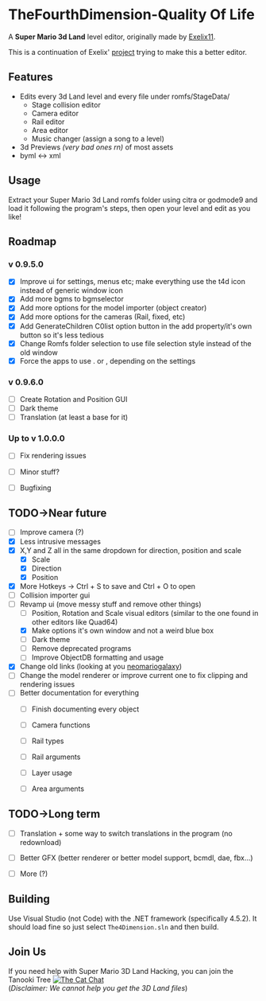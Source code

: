 # TheFourthDimension-Quality Of Life
A **Super Mario 3d Land** level editor, originally made by [Exelix11](https://github.com/exelix11).

This is a continuation of Exelix' [project](https://github.com/exelix11/TheFourthDimension) trying to make this a better editor.


## Features
- Edits every 3d Land level and every file under romfs/StageData/
  - Stage collision editor
  - Camera editor
  - Rail editor
  - Area editor
  - Music changer (assign a song to a level)
- 3d Previews *(very bad ones rn)* of most assets
- byml <-> xml 


## Usage
Extract your Super Mario 3d Land romfs folder using citra or godmode9 and load it following the program's steps, then open your level and edit as you like!

## Roadmap
### v 0.9.5.0
- [X] Improve ui for settings, menus etc; make everything use the t4d icon instead of generic window icon
- [x] Add more bgms to bgmselector
- [x] Add more options for the model importer (object creator)
- [x] Add more options for the cameras (Rail, fixed, etc)
- [x] Add GenerateChildren C0list option button in the add property/it's own button so it's less tedious
- [x] Change Romfs folder selection to use file selection style instead of the old window
- [x] Force the apps to use . or , depending on the settings

### v 0.9.6.0
- [ ] Create Rotation and Position GUI
- [ ] Dark theme
- [ ] Translation (at least a base for it)

### Up to v 1.0.0.0
- [ ] Fix rendering issues
- [ ] Minor stuff?
- [ ] Bugfixing


## TODO->Near future
- [ ] Improve camera (?)
- [x] Less intrusive messages
- [x] X,Y and Z all in the same dropdown for direction, position and scale
  - [x] Scale
  - [x] Direction
  - [X] Position
- [x] More Hotkeys -> Ctrl + S to save and Ctrl + O to open
- [ ] Collision importer gui
- [ ] Revamp ui (move messy stuff and remove other things)
  - [ ] Position, Rotation and Scale visual editors (similar to the one found in other editors like Quad64)
  - [x] Make options it's own window and not a weird blue box
  - [ ] Dark theme
  - [ ] Remove deprecated programs
  - [ ] Improve ObjectDB formatting and usage 
- [x] Change old links (looking at you [neomariogalaxy](http://neomariogalaxy.bplaced.net/objectdb/3dl_download.php))
- [ ] Change the model renderer or improve current one to fix clipping and rendering issues
- [ ] Better documentation for everything
  - [ ] Finish documenting every object
  - [ ] Camera functions
  - [ ] Rail types
  - [ ] Rail arguments
  - [ ] Layer usage
  - [ ] Area arguments


## TODO->Long term
- [ ] Translation + some way to switch translations in the program (no redownload)
- [ ] Better GFX (better renderer or better model support, bcmdl, dae, fbx...)
- [ ] More (?)


## Building

Use Visual Studio (not Code) with the .NET framework (specifically 4.5.2).
It should load fine so just select `The4Dimension.sln` and then build.


## Join Us
If you need help with Super Mario 3D Land Hacking, you can join the Tanooki Tree  <a href="https://discord.gg/CXJgeUk"><img src="https://img.shields.io/discord/308323056592486420.svg?color=7289da&logo=discord&logoColor=white" alt="The Cat Chat" /></a> <br/>(*Disclaimer: We cannot help you get the 3D Land files*)

